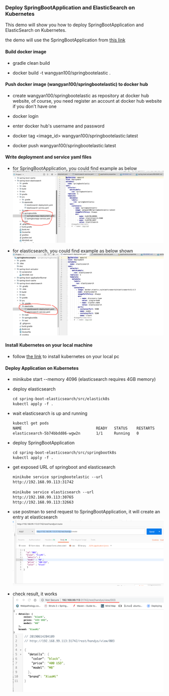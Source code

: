 ### Deploy SpringBootApplication and ElasticSearch on Kubernetes

This demo will show you how to deploy  SpringBootApplication and ElasticSearch on Kubernetes.

the demo will use the SpringBootApplication from [this link](https://github.com/wangyan100/springbootexamples/tree/master/spring-boot-elasticsearch)

#### Build docker image

-  gradle clean build

-  docker build  -t wangyan100/springbootelastic . 

#### Push docker image (wangyan100/springbootelastic) to docker hub

- create wangyan100/springbootelastic as repository at docker hub website, of course, you need register an account at docker hub website if you don't have one
- docker login

- enter docker hub's username and password 

- docker tag <image_id> wangyan100/springbootelastic:latest 

- docker push wangyan100/springbootelastic:latest

#### Write deployment and service yaml files 

- for SpringBootApplication, you could find example as below 
  ![1](doc/01.png)
  
- for elasticsearch, you could find example as below shown
  ![2](doc/02.png)

#### Install Kubernetes on your local machine

- follow [the link](https://kubernetes.io/docs/tasks/tools/install-minikube/) to install kubernetes on your local pc

#### Deploy Application on Kubernetes

- minikube start --memory 4096 (elasticsearch requires 4GB memory)

- deploy elasticsearch 

    ```
    cd spring-boot-elasticsearch/src/elastick8s
    kubectl apply -f . 
    ```
- wait elasticsearch is up and running 
   ```
   kubectl get pods
   NAME                                 READY   STATUS    RESTARTS   
   elasticsearch-5b74bbdd86-wgw2n       1/1     Running   0        
   ```
- deploy SpringBootApplication

    ```
    cd spring-boot-elasticsearch/src/springbootk8s
    kubectl apply -f . 
    ```
- get exposed URL of springboot and elasticsearch 

    ```
    minikube service springbootelastic --url
    http://192.168.99.113:31742
    
    minikube service elasticsearch --url
    http://192.168.99.113:30765
    http://192.168.99.113:32663
    ```
    
- use postman to send request to SpringBootApplication, it will create an entry at elasticsearch
  ![3](doc/03.png)

- check result, it works 
  ![4](doc/04.png)


 